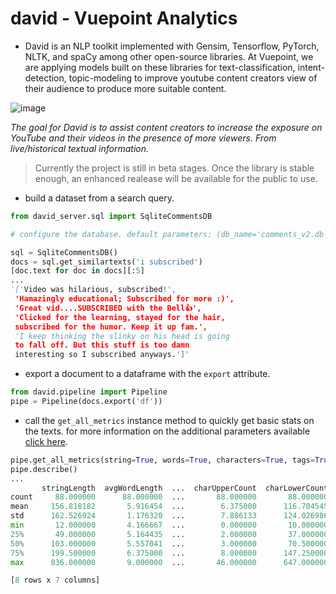 # david - Vuepoint Analytics

* David is an NLP toolkit implemented with Gensim, Tensorflow, PyTorch, NLTK, and spaCy among other open-source libraries. At Vuepoint, we are applying models built on these libraries for text-classification, intent-detection, topic-modeling to improve youtube content creators view of their audience to produce more suitable content.

![image](https://fromdirectorstevenspielberg.com/wp-content/uploads/2017/07/15.jpg?raw=true)

*The goal for David is to assist content creators to increase the exposure on YouTube and their videos in the presence of more viewers. From live/historical textual information.*

> Currently the project is still in beta stages. Once the library is stable enough, an enhanced realease will be available for the public to use.

* build a dataset from a search query.

```python
from david_server.sql import SqliteCommentsDB

# configure the database. default parameters: (db_name='comments_v2.db', table='comments')

sql = SqliteCommentsDB()
docs = sql.get_similartexts('i subscribed')
[doc.text for doc in docs][:5]
...
'['Video was hilarious, subscribed!',
 'Hamazingly educational; Subscribed for more :)',
 'Great vid....SUBSCRIBED with the Bell👍',
 'Clicked for the learning, stayed for the hair,
 subscribed for the humor. Keep it up fam.',
 'I keep thinking the slinky on his head is going
 to fall off. But this stuff is too damn
 interesting so I subscribed anyways.']'

```

* export a document to a dataframe with the `export` attribute.

```python
from david.pipeline import Pipeline
pipe = Pipeline(docs.export('df'))
```

* call the `get_all_metrics` instance method to quickly get basic stats on the texts. for more information on the additional parameters available [click here]().

```python
pipe.get_all_metrics(string=True, words=True, characters=True, tags=True)
pipe.describe()
...
       stringLength  avgWordLength  ...  charUpperCount  charLowerCount
count     88.000000      88.000000  ...       88.000000       88.000000
mean     156.818182       5.916454  ...        6.375000      116.704545
std      162.526924       1.176320  ...        7.886133      124.026986
min       12.000000       4.166667  ...        0.000000       10.000000
25%       49.000000       5.164435  ...        2.000000       37.000000
50%      103.000000       5.557041  ...        3.000000       70.500000
75%      199.500000       6.375000  ...        8.000000      147.250000
max      836.000000       9.000000  ...       46.000000      647.000000

[8 rows x 7 columns]

```
